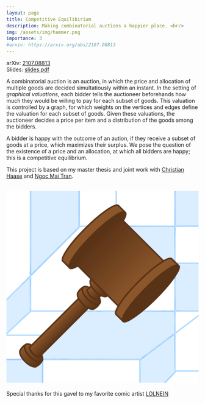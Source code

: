 ```yaml
---
layout: page
title: Competitive Equilibirium
description: Making combinatorial auctions a happier place. <br/>
img: /assets/img/hammer.png
importance: 3
#arxiv: https://arxiv.org/abs/2107.08813
---
```


arXiv: [2107.08813](https://arxiv.org/abs/2107.08813)  
Slides: [slides.pdf](../../assets/pdf/auctions-slides.pdf)

A combinatorial auction is an auction, in which the price and allocation of multiple goods are decided simultatiously within an instant. In the setting of *graphical valuations*, each bidder tells the auctioneer beforehands how much they would be willing to pay for each subset of goods. This valuation is controlled by a graph, for which weights on the vertices and edges define the valuation for each subset of goods. Given these valuations, the auctioneer decides a price per item and a distribution of the goods among the bidders.

 A bidder is happy with the outcome of an aution, if they receive a subset of goods at a price, which maximizes their surplus. We pose the question of the existence of a price and an allocation, at which all bidders are happy; this is a competitive equilibrium. 

 This project is based on my master thesis and joint work with [Christian Haase](https://www.mi.fu-berlin.de/en/math/groups/ag-diskret-algebra-geom/members/Professoren/christian_haase.html) and [Ngoc Mai Tran](https://web.ma.utexas.edu/users/ntran/).


<div class="row justify-content-sm-center">
    <div class="col-sm-3 mt-3 mt-md-0">
        <img class="img-fluid rounded z-depth-1" src="" alt="" title=""/>
    </div>
    <div class="col-sm-5 mt-3 mt-md-0">
        <img class="img-fluid rounded z-depth-1" src="/assets/img/hammer.png" alt="" title="Making autions a happier place since 2007"/>
    </div>
    <div class="col-sm-3 mt-3 mt-md-0">
        <img class="img-fluid rounded z-depth-1" src="" alt="" title=""/>
    </div>
</div>

<div class="caption">
	Special thanks for this gavel to my favorite comic artist <a href="https://www.youtube.com/c/lolnein">LOLNEIN</a> 
</div>
